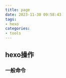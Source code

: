 ```yaml
---
title: page
date: 2023-11-30 09:58:43
tags: 
- hexo
categories:
- tools
---
```


## hexo操作

### 一般命令